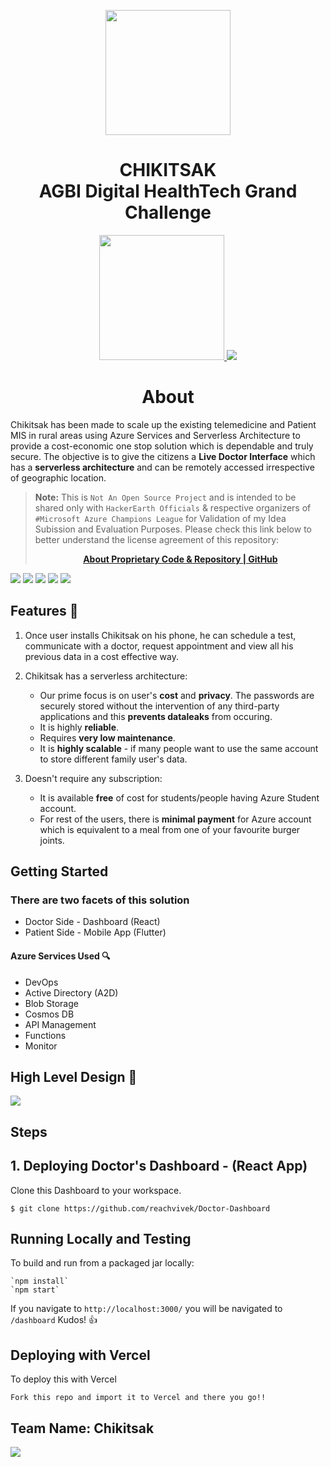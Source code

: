 <p align="center"><img src="https://github.com/reachvivek/Doctor-Dashboard/blob/master/src/images/logos/logo.png?raw=true" width="200" height="200"></p>

<h1 align="center">CHIKITSAK </br>AGBI Digital HealthTech Grand Challenge</H1>
<p align="center">
   <a target="_blank" href="https://www.hackerearth.com/challenges/hackathon/microsoft-azure-champions-league-hack-1/">
	   <img src="https://he-s3.s3.amazonaws.com/media/cache/87/64/87648b135378436aac256d5904f58d1d.png" width="200" height="200"/>
        <img src="https://img.shields.io/badge/Challenge-HackerEarth-green.svg?style=for-the-badge&logo=hackerearth" />
   </a>
</p>

<h1 align="center">About</H1>

Chikitsak has been made to scale up the existing telemedicine and Patient MIS in rural areas using Azure Services and Serverless Architecture to provide a cost-economic one stop solution which is dependable and truly secure. The objective is to give the citizens a **Live Doctor Interface** which has a **serverless architecture** and can be remotely accessed irrespective of geographic location. 

> **Note:** This is ```Not An Open Source Project``` and is intended to be shared only with ```HackerEarth Officials``` & respective organizers of ```#Microsoft Azure Champions League``` for Validation of my Idea Subission and Evaluation Purposes. Please check this link below to better understand the license agreement of this repository: <a target="_blank" href="https://choosealicense.com/no-permission/">
          <p align="center"> <strong>About Proprietary Code & Repository | GitHub</strong> </p> </a> 
          
![](Banner.png)
![](Preview.png)
![](dashboard.png)
![](chat.png)
![](profile.png)

## Features 💬
1. Once user installs Chikitsak on his phone, he can schedule a test, communicate with a doctor, request appointment and view all his previous data in a cost effective way.

2. Chikitsak has a serverless architecture:

     * Our prime focus is on user's **cost** and **privacy**. The passwords are securely stored without the intervention of any third-party applications and this **prevents dataleaks** from occuring.
     * It is highly **reliable**.
     * Requires **very low maintenance**.
     * It is **highly scalable** - if many people want to use the same account to store different family user's data.

3. Doesn't require any subscription:

    * It is available **free** of cost for students/people having Azure Student account.
    * For rest of the users, there is **minimal payment** for Azure account which is equivalent to a meal from one of your favourite burger joints.

## Getting Started

### There are two facets of this solution
* Doctor Side - Dashboard (React)
* Patient Side - Mobile App (Flutter)

#### Azure Services Used 🔍
* DevOps
* Active Directory (A2D)
* Blob Storage
* Cosmos DB
* API Management
* Functions
* Monitor

## High Level Design 📜  
![](Chikitsak.png)

## Steps 
## 1. Deploying Doctor's Dashboard - (React App)
Clone this Dashboard to your workspace. 

`$ git clone https://github.com/reachvivek/Doctor-Dashboard`

## Running Locally and Testing
To build and run from a packaged jar locally:
```
`npm install`
`npm start`
```

If you navigate to `http://localhost:3000/` you will be navigated to `/dashboard` Kudos! 👍


## Deploying with Vercel
To deploy this with Vercel
```
Fork this repo and import it to Vercel and there you go!!
```
	
## Team Name: Chikitsak
![](Team.png)
